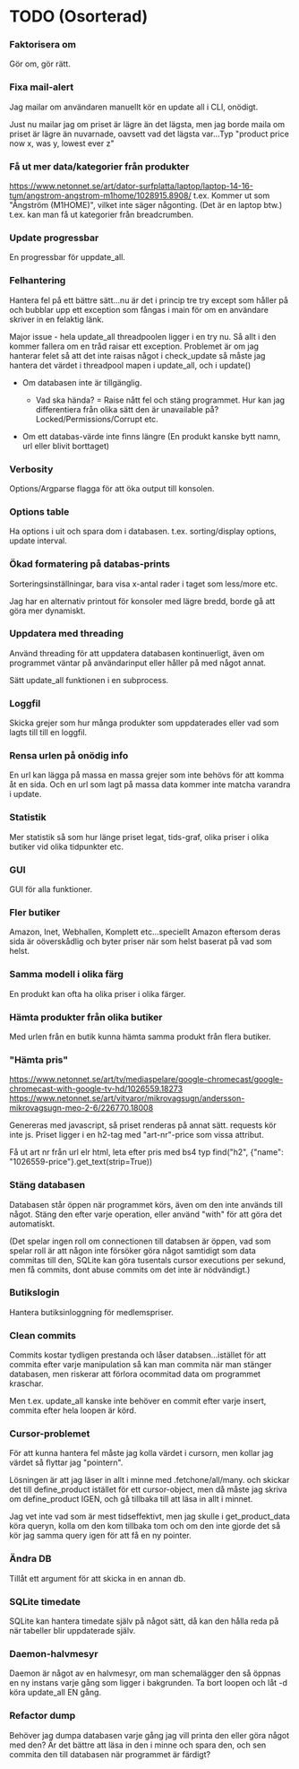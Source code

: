 # TODO (Osorterad)

### Faktorisera om

Gör om, gör rätt.

### Fixa mail-alert

Jag mailar om användaren manuellt kör en update all i CLI, onödigt.

Just nu mailar jag om priset är lägre än det lägsta, men jag borde maila om priset är lägre än nuvarnade, oavsett vad det lägsta var...Typ "product price now x, was y, lowest ever z"

### Få ut mer data/kategorier från produkter

<https://www.netonnet.se/art/dator-surfplatta/laptop/laptop-14-16-tum/angstrom-angstrom-m1home/1028915.8908/> t.ex. Kommer ut som "Ångström (M1HOME)", vilket inte säger någonting. (Det är en laptop btw.) t.ex. kan man få ut kategorier från breadcrumben.

### Update progressbar

En progressbar för uppdate_all.

### Felhantering

Hantera fel på ett bättre sätt...nu är det i princip tre try except som håller på och bubblar upp ett exception som fångas i main för om en användare skriver in en felaktig länk.

Major issue - hela update_all threadpoolen ligger i en try nu. Så allt i den kommer fallera om en tråd raisar ett exception. Problemet är om jag hanterar felet så att det inte raisas något i check_update så måste jag hantera det värdet i threadpool mapen i update_all, och i update()

- Om databasen inte är tillgänglig.
  - Vad ska hända? = Raise nått fel och stäng programmet. Hur kan jag differentiera från olika sätt den är unavailable på? Locked/Permissions/Corrupt etc.

- Om ett databas-värde inte finns längre (En produkt kanske bytt namn, url eller blivit borttaget)

### Verbosity

Options/Argparse flagga för att öka output till konsolen.

### Options table

Ha options i uit och spara dom i databasen. t.ex. sorting/display options, update interval.

### Ökad formatering på databas-prints

Sorteringsinställningar, bara visa x-antal rader i taget som less/more etc.

Jag har en alternativ printout för konsoler med lägre bredd, borde gå att göra mer dynamiskt.

### Uppdatera med threading

Använd threading för att uppdatera databasen kontinuerligt, även om programmet väntar på användarinput eller håller på med något annat.

Sätt update_all funktionen i en subprocess.

### Loggfil

Skicka grejer som hur många produkter som uppdaterades eller vad som lagts till till en loggfil.

### Rensa urlen på onödig info

En url kan lägga på massa en massa grejer som inte behövs för att komma åt en sida. Och en url som lagt på massa data kommer inte matcha varandra i update.

### Statistik

Mer statistik så som hur länge priset legat, tids-graf, olika priser i olika butiker vid olika tidpunkter etc.

### GUI

GUI för alla funktioner.

### Fler butiker

Amazon, Inet, Webhallen, Komplett etc...speciellt Amazon eftersom deras sida är oöverskådlig och byter priser när som helst baserat på vad som helst.

### Samma modell i olika färg

En produkt kan ofta ha olika priser i olika färger.

### Hämta produkter från olika butiker

Med urlen från en butik kunna hämta samma produkt från flera butiker.

### "Hämta pris"

<https://www.netonnet.se/art/tv/mediaspelare/google-chromecast/google-chromecast-with-google-tv-hd/1026559.18273>
<https://www.netonnet.se/art/vitvaror/mikrovagsugn/andersson-mikrovagsugn-meo-2-6/226770.18008>

Genereras med javascript, så priset renderas på annat sätt. requests kör inte js. Priset ligger i en h2-tag med "art-nr"-price som vissa attribut.

Få ut art nr från url elr html, leta efter pris med bs4 typ find("h2", {"name": "1026559-price"}.get_text(strip=True))

### Stäng databasen

Databasen står öppen när programmet körs, även om den inte används till något. Stäng den efter varje operation, eller använd "with" för att göra det automatiskt.

(Det spelar ingen roll om connectionen till databsen är öppen, vad som spelar roll är att någon inte försöker göra något samtidigt som data commitas till den, SQLite kan göra tusentals cursor executions per sekund, men få commits, dont abuse commits om det inte är nödvändigt.)

### Butikslogin

Hantera butiksinloggning för medlemspriser.

### Clean commits

Commits kostar tydligen prestanda och låser databsen...istället för att commita efter varje manipulation så kan man commita när man stänger databasen, men riskerar att förlora ocommitad data om programmet kraschar.

Men t.ex. update_all kanske inte behöver en commit efter varje insert, commita efter hela loopen är körd.

### Cursor-problemet

För att kunna hantera fel måste jag kolla värdet i cursorn, men kollar jag värdet så flyttar jag "pointern".

Lösningen är att jag läser in allt i minne med .fetchone/all/many. och skickar det till define_product istället för ett cursor-object, men då måste jag skriva om define_product IGEN, och gå tillbaka till att läsa in allt i minnet.

Jag vet inte vad som är mest tidseffektivt, men jag skulle i get_product_data köra queryn, kolla om den kom tillbaka tom och om den inte gjorde det så kör jag samma query igen för att få en ny pointer.

### Ändra DB

Tillåt ett argument för att skicka in en annan db.

### SQLite timedate

SQLite kan hantera timedate själv på något sätt, då kan den hålla reda på när tabeller blir uppdaterade själv.

### Daemon-halvmesyr

Daemon är något av en halvmesyr, om man schemalägger den så öppnas en ny instans varje gång som ligger i bakgrunden. Ta bort loopen och låt -d köra update_all EN gång.

### Refactor dump

Behöver jag dumpa databasen varje gång jag vill printa den eller göra något med den? Är det bättre att läsa in den i minne och spara den, och sen commita den till databasen när programmet är färdigt?
